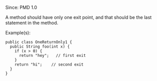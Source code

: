 Since: PMD 1.0

A method should have only one exit point, and that should be the last statement in the method.

Example(s):
```
public class OneReturnOnly1 {
  public String foo(int x) {
    if (x > 0) {
      return "hey";   // first exit
    }
    return "hi";    // second exit
  }
}
```
